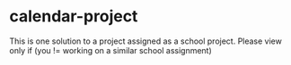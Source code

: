 # calendar-project
This is one solution to a project assigned as a school project. Please view only if (you != working on a similar school assignment) 
